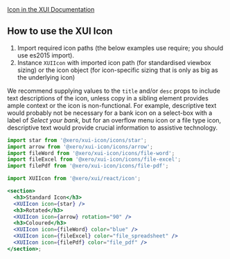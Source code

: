 <div class="xui-margin-vertical">
	<a href="../section-fundamentals-icons.html#icons" isDocLink>Icon in the XUI Documentation</a>
</div>

## How to use the XUI Icon

1. Import required icon paths (the below examples use require; you should use es2015 import).
1. Instance `XUIIcon` with imported icon path (for standardised viewbox sizing) or the icon object (for icon-specific sizing that is only as big as the underlying icon)

We recommend supplying values to the `title` and/or `desc` props to include text descriptions of the icon, unless copy in a sibling element provides ample context or the icon is non-functional. For example, descriptive text would probably not be necessary for a bank icon on a select-box with a label of _Select your bank_, but for an overflow menu icon or a file type icon, descriptive text would provide crucial information to assistive technology.

```jsx harmony
import star from '@xero/xui-icon/icons/star';
import arrow from '@xero/xui-icon/icons/arrow';
import fileWord from '@xero/xui-icon/icons/file-word';
import fileExcel from '@xero/xui-icon/icons/file-excel';
import filePdf from '@xero/xui-icon/icons/file-pdf';

import XUIIcon from '@xero/xui/react/icon';

<section>
  <h3>Standard Icon</h3>
  <XUIIcon icon={star} />
  <h3>Rotated</h3>
  <XUIIcon icon={arrow} rotation="90" />
  <h3>Coloured</h3>
  <XUIIcon icon={fileWord} color="blue" />
  <XUIIcon icon={fileExcel} color="file_spreadsheet" />
  <XUIIcon icon={filePdf} color="file_pdf" />
</section>;
```
